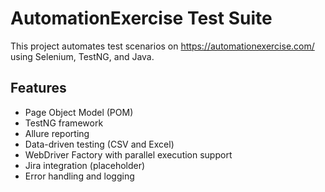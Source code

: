 # AutomationExercise Test Suite
This project automates test scenarios on https://automationexercise.com/ using Selenium, TestNG, and Java.

## Features
- Page Object Model (POM)
- TestNG framework
- Allure reporting
- Data-driven testing (CSV and Excel)
- WebDriver Factory with parallel execution support
- Jira integration (placeholder)
- Error handling and logging
